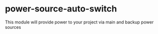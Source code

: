 # power-source-auto-switch
This module will provide power to your project via main and backup power sources
